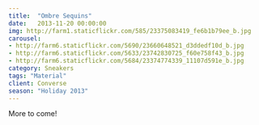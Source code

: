 ```yaml
---
title:  "Ombre Sequins"
date:   2013-11-20 00:00:00
img: http://farm1.staticflickr.com/585/23375083419_fe6b1b79ee_b.jpg
carousel:
- http://farm6.staticflickr.com/5690/23660648521_d3ddedf10d_b.jpg
- http://farm6.staticflickr.com/5633/23742830725_f60e758f43_b.jpg
- http://farm6.staticflickr.com/5684/23374774339_11107d591e_b.jpg
category: Sneakers
tags: "Material"
client: Converse
season: "Holiday 2013"
---
```

More to come!
